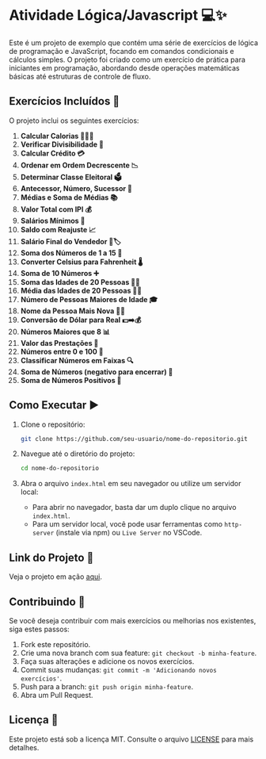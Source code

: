 # Atividade Lógica/Javascript 💻✨
Este é um projeto de exemplo que contém uma série de exercícios de lógica de programação e JavaScript, focando em comandos condicionais e cálculos simples. O projeto foi criado como um exercício de prática para iniciantes em programação, abordando desde operações matemáticas básicas até estruturas de controle de fluxo.

## Exercícios Incluídos 📝
O projeto inclui os seguintes exercícios:
1. **Calcular Calorias 🥗🍦🥤**
2. **Verificar Divisibilidade 🔢**
3. **Calcular Crédito 💳**
4. **Ordenar em Ordem Decrescente 📉**
5. **Determinar Classe Eleitoral 🗳️**
6. **Antecessor, Número, Sucessor 🔄**
7. **Médias e Soma de Médias 📚**
8. **Valor Total com IPI 💰**
9. **Salários Mínimos 💼**
10. **Saldo com Reajuste 📈**
11. **Salário Final do Vendedor 💼🏷️**
12. **Soma dos Números de 1 a 15 🔢**
13. **Converter Celsius para Fahrenheit 🌡️**
14. **Soma de 10 Números ➕**
15. **Soma das Idades de 20 Pessoas 👵👴**
16. **Média das Idades de 20 Pessoas 🧓🧑**
17. **Número de Pessoas Maiores de Idade 🎓**
18. **Nome da Pessoa Mais Nova 🧒👶**
19. **Conversão de Dólar para Real 💵➡️💰**
20. **Números Maiores que 8 📊**
21. **Valor das Prestações 🏦**
22. **Números entre 0 e 100 🔄**
23. **Classificar Números em Faixas 🔍**
24. **Soma de Números (negativo para encerrar) 🤔**
25. **Soma de Números Positivos 🌟**

## Como Executar ▶️
1. Clone o repositório:

   ```bash
   git clone https://github.com/seu-usuario/nome-do-repositorio.git
   ```

2. Navegue até o diretório do projeto:

   ```bash
   cd nome-do-repositorio
   ```

3. Abra o arquivo `index.html` em seu navegador ou utilize um servidor local:

   - Para abrir no navegador, basta dar um duplo clique no arquivo `index.html`.
   - Para um servidor local, você pode usar ferramentas como `http-server` (instale via npm) ou `Live Server` no VSCode.

## Link do Projeto 🚀

Veja o projeto em ação [aqui](https://condicionais-e-calculos.vercel.app/).

## Contribuindo 🌟

Se você deseja contribuir com mais exercícios ou melhorias nos existentes, siga estes passos:

1. Fork este repositório.
2. Crie uma nova branch com sua feature: `git checkout -b minha-feature`.
3. Faça suas alterações e adicione os novos exercícios.
4. Commit suas mudanças: `git commit -m 'Adicionando novos exercícios'`.
5. Push para a branch: `git push origin minha-feature`.
6. Abra um Pull Request.

## Licença 📜

Este projeto está sob a licença MIT. Consulte o arquivo [LICENSE](LICENSE) para mais detalhes.
